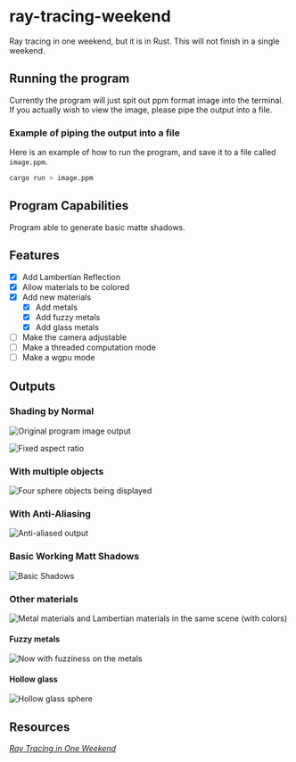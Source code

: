 # ray-tracing-weekend

Ray tracing in one weekend, but it is in Rust. This will not finish in a single weekend.

## Running the program

Currently the program will just spit out ppm format image into the terminal. If
you actually wish to view the image, please pipe the output into a file.

### Example of piping the output into a file

Here is an example of how to run the program, and save it to a file called `image.ppm`.

```bash
cargo run > image.ppm
```

## Program Capabilities

Program able to generate basic matte shadows.

## Features

- [X] Add Lambertian Reflection
- [X] Allow materials to be colored
- [X] Add new materials
  - [X] Add metals
  - [X] Add fuzzy metals
  - [X] Add glass metals
- [ ] Make the camera adjustable
- [ ] Make a threaded computation mode
- [ ] Make a wgpu mode

## Outputs

### Shading by Normal

![Original program image output](./image_archive/shade_by_normal.jpeg)

![Fixed aspect ratio](./image_archive/fixed_aspect_ratio.jpeg)

### With multiple objects

![Four sphere objects being displayed](./image_archive/fixed_faulty_hit_logic.jpeg)

### With Anti-Aliasing

![Anti-aliased output](./image_archive/antialiased.jpeg)

### Basic Working Matt Shadows

![Basic Shadows](./image_archive/basic_shadows.jpeg)

### Other materials

![Metal materials and Lambertian materials in the same scene (with colors)](./image_archive/materials.jpeg)

#### Fuzzy metals

![Now with fuzziness on the metals](./image_archive/fuzzy_metal.jpeg)

#### Hollow glass

![Hollow glass sphere](./image_archive/hollow_glass.jpeg)

## Resources

[_Ray Tracing in One Weekend_](https://raytracing.github.io/books/RayTracingInOneWeekend.html)
